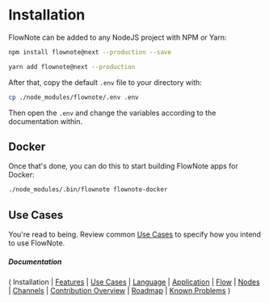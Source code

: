# Installation

FlowNote can be added to any NodeJS project with NPM or Yarn:

```bash
npm install flownote@next --production --save
```

```bash
yarn add flownote@next --production
```

After that, copy the default `.env` file to your directory with:

```bash
cp ./node_modules/flownote/.env .env
```

Then open the `.env` and change the variables according to the documentation within.

## Docker

Once that's done, you can do this to start building FlowNote apps for Docker:

```bash
./node_modules/.bin/flownote flownote-docker
```

## Use Cases

You're read to being.  Review common [Use Cases](03-use-cases.md) to specify how you intend to use FlowNote.

##### Documentation

( 
Installation | 
[Features](02-features.md) | 
[Use Cases](03-use-cases.md) | 
[Language](04-language.md) | 
[Application](05-application.md) | 
[Flow](06-flow.md) | 
[Nodes](07-nodes.md) | 
[Channels](08-channels.md) | 
[Contribution Overview](09-contribution.md) | 
[Roadmap](10-roadmap.md) | 
[Known Problems](11-known-problems.md)
)